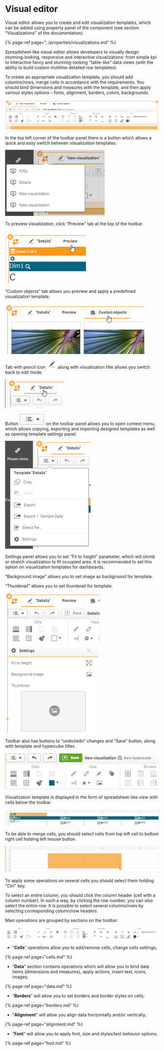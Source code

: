 # Visual editor

Visual editor allows you to create and edit visualization templates, which can be added using property panel of the component \(see section “Visualizations” of the documentation\).

{% page-ref page="../properties/visualizations.md" %}

Spreadsheet-like visual editor allows developers to visually design stunning-looking, responsive and interactive visualizations: from simple kpi to interactive fancy and stunning-looking "table-like" data views \(with the ability to build custom multiline detailed row templates\).

To create an appropriate visualization template, you should add columns/rows, merge cells in accordance with the requirements. You should bind dimensions and measures with the template, and then apply various styles options – fonts, alignment, borders, colors, backgrounds.

![](../.gitbook/assets/visualeditor1.png)

In the top left corner of the toolbar panel there is a button which allows a quick and easy switch between visualization templates.

![](../.gitbook/assets/image%20%2873%29.png)

To preview visualization, click “Preview” tab at the top of the toolbar.

![](../.gitbook/assets/image%20%2814%29.png)

“Custom objects” tab allows you preview and apply a predefined visualization template.

![](../.gitbook/assets/image%20%2856%29.png)

Tab with pencil icon ![](../.gitbook/assets/image%20%2888%29.png)along with visualization title allows you switch back to edit mode.

![](../.gitbook/assets/image%20%285%29.png)

Button ![](../.gitbook/assets/image%20%2867%29.png) on the toolbar panel allows you to open context menu, which allows copying, exporting and importing designed templates as well as opening template settings panel.

![](../.gitbook/assets/image%20%2877%29.png)


Settings panel allows you to set “Fit to height” parameter, which will shrink or stretch visualization to fit occupied area. It is recommended to set this option on visualization templates for dashboards.

“Background image” allows you to set image as background for template. 

“Thumbnail” allows you to set thumbnail for template.

![](../.gitbook/assets/image%20%2822%29.png)

Toolbar also has buttons to “undo/redo” changes and “Save” button, along with template and hypercube titles.

![](../.gitbook/assets/image%20%2830%29.png)

Visualization template is displayed in the form of spreadsheet-like view with cells below the toolbar.

![](../.gitbook/assets/image%20%2827%29.png)

To be able to merge cells, you should select cells from top left cell to bottom right cell holding left mouse button.

![](../.gitbook/assets/image%20%28100%29.png)


To apply some operations on several cells you should select them holding "Ctrl" key.

To select an entire column, you should click the column header \(cell with a column number\). In such a way, by clicking the row number, you can also select the entire row. It is possible to select several columns/rows by selecting corresponding column/row headers.

Main operations are grouped by sections on the toolbar:

![](../.gitbook/assets/visualeditortoolbar.png)

*  “**Cells**” operations allow you to add/remove cells, change cells settings;

{% page-ref page="cells.md" %}

*  “**Data**” section contains operations which will allow you to bind data items \(dimensions and measures\), apply actions, insert text, icons, images;

{% page-ref page="data.md" %}

*  “**Borders**” will allow you to set borders and border styles on cells;

{% page-ref page="borders.md" %}

*  “**Alignment**” will allow you align data horizontally and/or vertically;

{% page-ref page="alignment.md" %}

*  “**Font**” will allow you to apply font, size and styles/text behavior options.

{% page-ref page="font.md" %}

